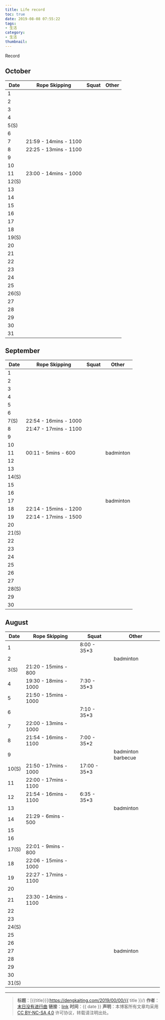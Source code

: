 ```yaml
---
title: Life record
toc: true
date: 2019-08-08 07:55:22
tags:
- 生活
category:
- 生活
thumbnail:
---
```


Record
<!--more-->

## October
|	Date	|			Rope Skipping			|			Squat			|			Other			| 
|	----	|			----					|			---- 			|			----			|
|		1	|			     					|							|							|
|		2	|			     					|							|							|
|		3	|			     					|							|							|
|		4	|			     					|							|							|
|	5(S)	|			     					|							|							|
|		6	|			     					|							|							|
|		7	|21:59 - 14mins - 1100				|							|							|
|		8	|22:25 - 13mins - 1100				|							|							|
|		9	|			     					|							|							|
|		10	|			     					|							|							|
|		11	|23:00 - 14mins - 1000				|							|							|
|	12(S)	|			     					|							|							|
|		13	|			     					|							|							|
|		14	|			     					|							|							|
|		15	|			     					|							|							|
|		16	|			     					|							|							|
|		17	|			     					|							|							|
|		18	|			     					|							|							|
|	19(S)	|			     					|							|							|
|		20	|			     					|							|							|
|		21	|			     					|							|							|
|		22	|			     					|							|							|
|		23	|			     					|							|							|
|		24	|			     					|							|							|
|		25	|			     					|							|							|
|	26(S)	|			     					|							|							|
|		27	|			     					|							|							|
|		28	|			     					|							|							|
|		29	|			     					|							|							|
|		30	|			     					|							|							|
|		31	|			     					|							|							|



## September
|	Date	|			Rope Skipping			|			Squat			|			Other			| 
|	----	|			----					|			---- 			|			----			|
|		1	|			     					|							|							|
|		2	|			     					|							|							|
|		3	|			     					|							|							|
|		4	|			     					|							|							|
|		5	|			     					|							|							|
|		6	|			     					|							|							|
|	7(S)	|22:54 - 16mins - 1000				|							|							|
|		8	|21:47 - 17mins - 1100				|							|							|
|		9	|			     					|							|							|
|		10	|			     					|							|							|
|		11	|00:11 -  5mins -  600				|							|badminton					|
|		12	|			     					|							|							|
|		13	|			     					|							|							|
|	14(S)	|			     					|							|							|
|		15	|			     					|							|							|
|		16	|			     					|							|							|
|		17	|			     					|							|badminton					|
|		18	|22:14 - 15mins - 1200     			|							|							|
|		19	|22:14 - 17mins - 1500  			|							|							|
|		20	|			     					|							|							|
|	21(S)	|			     					|							|							|
|		22	|			     					|							|							|
|		23	|			     					|							|							|
|		24	|			     					|							|							|
|		25	|			     					|							|							|
|		26	|			     					|							|							|
|		27	|			     					|							|							|
|	28(S)	|			     					|							|							|
|		29	|			     					|							|							|
|		30	|			     					|							|							|



## August
|	Date	|			Rope Skipping			|			Squat			|			Other			| 
|	----	|			----					|			---- 			|			----			|
|		1	|			     					|8:00 - 35*3				|							|
|		2	|			     					|							|badminton					|
|	3(S)	|21:20 - 15mins -  800				|							|							|
|		4	|19:30 - 18mins - 1000				|7:30 - 35*3				|							|
|		5	|21:50 - 15mins - 1000				|							|							|
|		6	|									|7:10 - 35*3				|							|
|		7	|22:00 - 13mins - 1000				|							|							|
|		8	|21:54 - 16mins - 1100				|7:00 - 35*2				|							|
|		9	|									|							|badminton	barbecue		|
|	10(S)	|21:50 - 17mins - 1000				|17:00 - 35*3				|							|
|		11	|22:00 - 17mins - 1100				|							|							|
|		12	|21:54 - 16mins - 1100				|6:35 - 35*3				|							|
|		13	|									|							|badminton					|
|		14	|21:29 -  6mins -  500				|							|							|
|		15	|									|							|							|
|		16	|									|							|							|
|	17(S)	|22:01 -  9mins -  800				|							|							|
|		18	|22:06 - 15mins - 1000				|							|							|
|		19	|22:27 - 17mins - 1100  			|							|							|
|		20	|									|							|							|
|		21	|23:30 - 14mins - 1100				|							|							|
|		22	|									|							|							|
|		23	|									|							|							|
|	24(S)	|									|							|							|
|		25	|									|							|							|
|		26	|									|							|							|
|		27	|									|							|badminton					|
|		28	|									|							|							|
|		29	|									|							|							|
|		30	|									|							|							|
|	31(S)	|									|							|							|



---
> **标题**：[{{title}}](https://dengkaiting.com/2019/00/00/{{ title }}/)
> **作者**：[末日没有进行曲](https://dengkaiting.com/)
> **链接**：[link](https://dengkaiting.com/)
> **时间**：{{ date }}
> **声明**：本博客所有文章均采用 [CC BY-NC-SA 4.0](https://creativecommons.org/licenses/by-nc-sa/4.0/deed.zh) 许可协议，转载请注明出处。